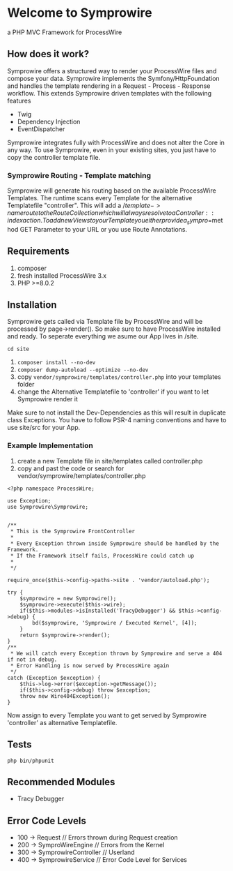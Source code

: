 # Welcome to Symprowire
a PHP MVC Framework for ProcessWire

## How does it work?

Symprowire offers a structured way to render your ProcessWire files and compose your data.
Symprowire implements the Symfony/HttpFoundation and handles the template rendering in a Request - Process - Response workflow.
This extends Symprowire driven templates with the following features

- Twig
- Dependency Injection
- EventDispatcher

Symprowire integrates fully with ProcessWire and does not alter the Core in any way.
To use Symprowire, even in your existing sites, you just have to copy the controller template file.

### Symprowire Routing - Template matching

Symprowire will generate his routing based on the available ProcessWire Templates. 
The runtime scans every Template for the alternative Templatefile "controller". 
This will add a /$template->name route to the RouteCollection which will always resolve to a Controller::index action.
To add new Views to your Template you either provide a _sympro=$method GET Parameter to your URL or you use Route Annotations.

## Requirements

1. composer
2. fresh installed ProcessWire 3.x
3. PHP >=8.0.2

## Installation

Symprowire gets called via Template file by ProcessWire and will be processed by page->render().
So make sure to have ProcessWire installed and ready.
To seperate everything we asume our App lives in /site.

`cd site`

1. `composer install --no-dev`
2. `composer dump-autoload --optimize --no-dev`
3. copy `vendor/symprowire/templates/controller.php` into your templates folder
4. change the Alternative Templatefile to 'controller' if you want to let Symprowire render it

Make sure to not install the Dev-Dependencies as this will result in duplicate class Exceptions.
You have to follow PSR-4 naming conventions and have to use site/src for your App.

### Example Implementation

1. create a new Template file in site/templates called controller.php
2. copy and past the code or search for vendor/symprowire/templates/controller.php

````
<?php namespace ProcessWire;

use Exception;
use Symprowire\Symprowire;


/**
 * This is the Symprowire FrontController
 *
 * Every Exception thrown inside Symprowire should be handled by the Framework.
 * If the Framework itself fails, ProcessWire could catch up
 *
 */

require_once($this->config->paths->site . 'vendor/autoload.php');

try {
    $symprowire = new Symprowire();
    $symprowire->execute($this->wire);
    if($this->modules->isInstalled('TracyDebugger') && $this->config->debug) {
        bd($symprowire, 'Symprowire / Executed Kernel', [4]);
    }
    return $symprowire->render();
}
/**
 * We will catch every Exception thrown by Symprowire and serve a 404 if not in debug.
 * Error Handling is now served by ProcessWire again
 */
catch (Exception $exception) {
    $this->log->error($exception->getMessage());
    if($this->config->debug) throw $exception;
    throw new Wire404Exception();
}
````

Now assign to every Template you want to get served by Symprowire 'controller' as alternative Templatefile.

## Tests

`php bin/phpunit`

## Recommended Modules

- Tracy Debugger

## Error Code Levels

- 100 -> Request // Errors thrown during Request creation
- 200 -> SymproWireEngine // Errors from the Kernel
- 300 -> SymprowireController // Userland
- 400 -> SymprowireService // Error Code Level for Services
